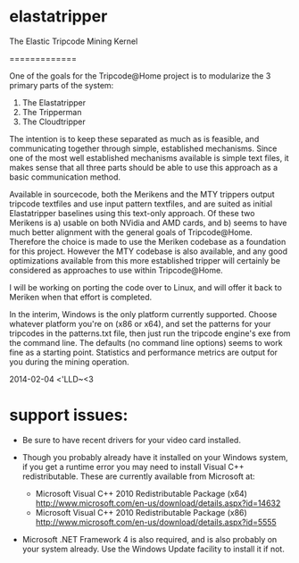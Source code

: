 elastatripper
=============
The Elastic Tripcode Mining Kernel

=============

One of the goals for the Tripcode@Home project is to modularize the 3 primary parts of the system:
1) The Elastatripper
2) The Tripperman
3) The Cloudtripper

The intention is to keep these separated as much as is feasible, and communicating together through simple, established mechanisms. Since one of the most well established mechanisms available is simple text files, it makes sense that all three parts should be able to use this approach as a basic communication method.

Available in sourcecode, both the Merikens and the MTY trippers output tripcode textfiles and use input pattern textfiles, and are suited as initial Elastatripper baselines using this text-only approach. Of these two Merikens is a) usable on both NVidia and AMD cards, and b) seems to have much better alignment with the general goals of Tripcode@Home. Therefore the choice is made to use the Meriken codebase as a foundation for this project. However the MTY codebase is also available, and any good optimizations available from this more established tripper will certainly be considered as approaches to use within Tripcode@Home.

I will be working on porting the code over to Linux, and will offer it back to Meriken when that effort is completed.

In the interim, Windows is the only platform currently supported. Choose whatever platform you're on (x86 or x64), and set the patterns for your tripcodes in the patterns.txt file, then just run the tripcode engine's exe from the command line. The defaults (no command line options) seems to work fine as a starting point. Statistics and performance metrics are output for you during the mining operation.

2014-02-04
<'LLD~<3

support issues:
=============

* Be sure to have recent drivers for your video card installed.

* Though you probably already have it installed on your Windows system, if you get a runtime error you may need to install Visual C++ redistributable. These are currently available from Microsoft at:

  * Microsoft Visual C++ 2010 Redistributable Package (x64) 
  http://www.microsoft.com/en-us/download/details.aspx?id=14632
  * Microsoft Visual C++ 2010 Redistributable Package (x86)
  http://www.microsoft.com/en-us/download/details.aspx?id=5555

* Microsoft .NET Framework 4 is also required, and is also probably on your system already. Use the Windows Update facility to install it if not.

